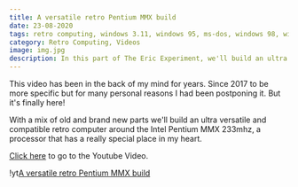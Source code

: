 ```yaml
---
title: A versatile retro Pentium MMX build
date: 23-08-2020
tags: retro computing, windows 3.11, windows 95, ms-dos, windows 98, windows xp, hardware, retro software, intel, pentium, mmx, full throttle, lemmings
category: Retro Computing, Videos
image: img.jpg
description: In this part of The Eric Experiment, we'll build an ultra compatible and versatile retro computer around the Intel Pentium MMX 233mhz.
---
```


This video has been in the back of my mind for years. Since 2017 to be more specific but for many personal reasons I had been postponing it. But it's finally here!

With a mix of old and brand new parts we'll build an ultra versatile and compatible retro computer around the Intel Pentium MMX 233mhz, a processor that has a really special place in my heart.

[Click here](https://www.youtube.com/watch?v=KgCz1t05Ctw) to go to the Youtube Video.

!yt[A versatile retro Pentium MMX build](https://www.youtube.com/watch?v=KgCz1t05Ctw)
